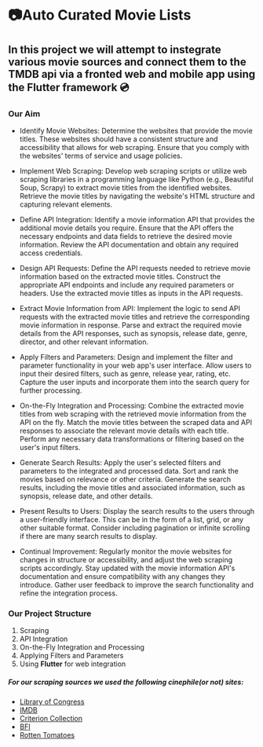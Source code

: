 # :camera:Auto Curated Movie Lists 
## In this project we will attempt to instegrate various movie sources and connect them to the **TMDB** api via a fronted web and mobile app using the **Flutter** framework :cd:

### Our Aim
- Identify Movie Websites: Determine the websites that provide the movie titles. These websites should have a consistent structure and accessibility that allows for web scraping. Ensure that you comply with the websites' terms of service and usage policies.
 
- Implement Web Scraping: Develop web scraping scripts or utilize web scraping libraries in a programming language like Python (e.g., Beautiful Soup, Scrapy) to extract movie titles from the identified websites. Retrieve the movie titles by navigating the website's HTML structure and capturing relevant elements.
 
- Define API Integration: Identify a movie information API that provides the additional movie details you require. Ensure that the API offers the necessary endpoints and data fields to retrieve the desired movie information. Review the API documentation and obtain any required access credentials.
 
- Design API Requests: Define the API requests needed to retrieve movie information based on the extracted movie titles. Construct the appropriate API endpoints and include any required parameters or headers. Use the extracted movie titles as inputs in the API requests.
 
- Extract Movie Information from API: Implement the logic to send API requests with the extracted movie titles and retrieve the corresponding movie information in response. Parse and extract the required movie details from the API responses, such as synopsis, release date, genre, director, and other relevant information.
 
- Apply Filters and Parameters: Design and implement the filter and parameter functionality in your web app's user interface. Allow users to input their desired filters, such as genre, release year, rating, etc. Capture the user inputs and incorporate them into the search query for further processing.
 
- On-the-Fly Integration and Processing: Combine the extracted movie titles from web scraping with the retrieved movie information from the API on the fly. Match the movie titles between the scraped data and API responses to associate the relevant movie details with each title. Perform any necessary data transformations or filtering based on the user's input filters.
 
- Generate Search Results: Apply the user's selected filters and parameters to the integrated and processed data. Sort and rank the movies based on relevance or other criteria. Generate the search results, including the movie titles and associated information, such as synopsis, release date, and other details.
 
- Present Results to Users: Display the search results to the users through a user-friendly interface. This can be in the form of a list, grid, or any other suitable format. Consider including pagination or infinite scrolling if there are many search results to display.
 
- Continual Improvement: Regularly monitor the movie websites for changes in structure or accessibility, and adjust the web scraping scripts accordingly. Stay updated with the movie information API's documentation and ensure compatibility with any changes they introduce. Gather user feedback to improve the search functionality and refine the integration process.

### Our Project Structure
1. Scraping
2. API Integration
3. On-the-Fly Integration and Processing
4. Applying Filters and Parameters
5. Using **Flutter** for web integration
   
##### For our scraping sources we used the following cinephile(or not) sites:
- [Library of Congress](https://www.loc.gov/)
- [IMDB](https://www.imdb.com/)
- [Criterion Collection](https://www.criterion.com/)
- [BFI](https://www.bfi.org.uk/)
- [Rotten Tomatoes](https://www.rottentomatoes.com/)    





